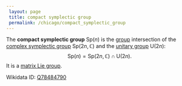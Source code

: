 ```yaml
---
 layout: page
 title: compact symplectic group
 permalink: /chicago/compact_symplectic_group
---
```

The **compact symplectic group** $\text{Sp}(n)$ is the [group](https://defsmath.github.io/DefsMath/group) intersection of the [complex symplectic group](https://defsmath.github.io/DefsMath/complex_symplectic_group) $\text{Sp}(2n,\mathbb C)$ and the [unitary group](https://defsmath.github.io/DefsMath/unitary_group) $\text{U}(2n)$: $$\text{Sp}(n) = \text{Sp}(2n,\mathbb C)\cap\text{U}(2n).$$ It is a [matrix Lie group](https://defsmath.github.io/DefsMath/matrix_Lie_group).

Wikidata ID: [Q78484790](https://www.wikidata.org/wiki/Q78484790)